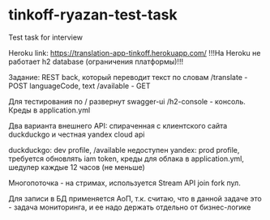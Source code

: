 # tinkoff-ryazan-test-task
Test task for interview

Heroku link: https://translation-app-tinkoff.herokuapp.com/
!!!На Heroku не работает h2 database (ограничения платформы)!!!

Задание: REST back, который переводит текст по словам
/translate - POST languageCode, text
/available - GET

Для тестирования по / развернут swagger-ui
/h2-console - консоль. Креды в application.yml

Два варианта внешнего API: спираченная с клиентского сайта duckduckgo и честная yandex cloud api

duckduckgo: dev profile, /available недоступен
yandex: prod profile, требуется обновлять iam token, креды для облака в application.yml, шедулер каждые 12 часов (не меньше)

Многопоточка - на стримах, используется Stream API join fork пул.

Для записи в БД применяется АоП, т.к. считаю, что в данной задаче это - задача мониторинга, и ее надо держать отдельно от бизнес-логике
